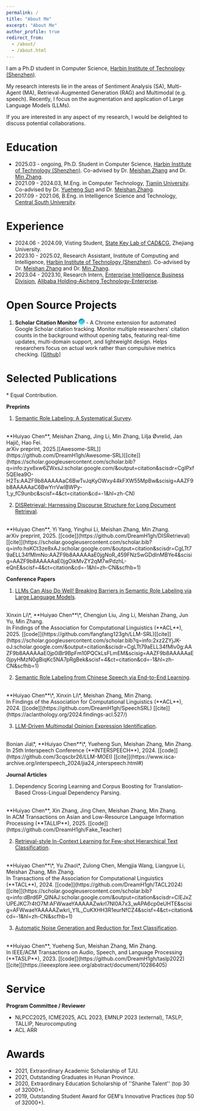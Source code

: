 ```yaml
---
permalink: /
title: "About Me"
excerpt: "About Me"
author_profile: true
redirect_from: 
  - /about/
  - /about.html
---
```


I am a Ph.D student in Computer Science, [Harbin Institute of Technology (Shenzhen)](https://www.hitsz.edu.cn/index.html).


My research interests lie in the areas of Sentiment Analysis (SA), Multi-Agent (MA), Retrieval-Augmented Generation (RAG) and Multimodal (e.g. speech). Recently, I focus on the augmentation and application of Large Language Models (LLMs).

If you are interested in any aspect of my research, I would be delighted to discuss potential collaborations.

Education
======
+ 2025.03 - ongoing, Ph.D. Student in Computer Science, [Harbin Institute of Technology (Shenzhen)](https://www.hitsz.edu.cn/index.html). Co-advised by Dr. [Meishan Zhang](https://zhangmeishan.github.io/) and Dr. [Min Zhang](https://zhangmin-nlp-ai.github.io/).
+ 2021.09 - 2024.03, M.Eng. in Computer Technology, [Tianjin University](https://www.tju.edu.cn/english/index.htm). Co-advised by Dr. [Yueheng Sun](https://yhstju.github.io/Yueheng_Sun/) and Dr. [Meishan Zhang](https://zhangmeishan.github.io/).
+ 2017.09 - 2021.06, B.Eng. in Intelligence Science and Technology, [Central South University](https://en.csu.edu.cn/).

Experience
======
+ 2024.06 - 2024.09, Visting Student, [State Key Lab of CAD&CG](http://www.cad.zju.edu.cn/zhongwen.html), Zhejiang University.
+ 2023.10 - 2025.02, Research Assistant, Institute of Computing and Intelligence, [Harbin Institute of Technology (Shenzhen)](https://www.hitsz.edu.cn/index.html). Co-advised by Dr. [Meishan Zhang](https://zhangmeishan.github.io/) and Dr. [Min Zhang](https://zhangmin-nlp-ai.github.io/).
+ 2023.04 - 2023.10, Research Intern, [Enterprise Intelligence Business Division](https://talent-holding.alibaba.com/home/bg-introduce?code=2OAHS3&lang=zh), [Alibaba Holding-Aicheng Technology-Enterprise](https://ali-home.alibaba.com/).


Open Source Projects
======
1. **Scholar Citation Monitor** ![alt text](icon16.png) - A Chrome extension for automated Google Scholar citation tracking. Monitor multiple researchers' citation counts in the background without opening tabs, featuring real-time updates, multi-domain support, and lightweight design. Helps researchers focus on actual work rather than compulsive metrics checking. [[Github]](https://github.com/DreamH1gh/Scholar-Citation-Monitor)

Selected Publications
======
\* Equal Contribution.

**Preprints**

1. [Semantic Role Labeling: A Systematical Survey](https://arxiv.org/abs/2502.08660).
<br/>
**Huiyao Chen**, Meishan Zhang, Jing Li, Min Zhang, Lilja Øvrelid, Jan Hajič, Hao Fei.
<br/>
arXiv preprint, 2025.[[Awesome-SRL]](https://github.com/DreamH1gh/Awesome-SRL)[[cite]](https://scholar.googleusercontent.com/scholar.bib?q=info:zyx6xw6ZWxsJ:scholar.google.com/&output=citation&scisdr=CgIPxf5QEIea9O-H2Ts:AAZF9b8AAAAAaC6BwTvJqKyOWxy44kFXW55MpBw&scisig=AAZF9b8AAAAAaC6BwYrrVwlBWPy-1_y_fC9unbc&scisf=4&ct=citation&cd=-1&hl=zh-CN)

2. [DISRetrieval: Harnessing Discourse Structure for Long Document Retrieval](https://arxiv.org/abs/2506.06313).
<br/>
**Huiyao Chen**, Yi Yang, Yinghui Li, Meishan Zhang, Min Zhang.
<br/>
arXiv preprint, 2025. [[code]](https://github.com/DreamH1gh/DISRetrieval)[[cite]](https://scholar.googleusercontent.com/scholar.bib?q=info:hsKCt3ze8xAJ:scholar.google.com/&output=citation&scisdr=CgLTt79aELL34fMlmNo:AAZF9b8AAAAAaE0jgNoR_459FNzSwGDdInMBYe4&scisig=AAZF9b8AAAAAaE0jgOikMvZY2qM7wPdzhL-eQnE&scisf=4&ct=citation&cd=-1&hl=zh-CN&scfhb=1)


**Conference Papers**

1. [LLMs Can Also Do Well! Breaking Barriers in Semantic Role Labeling via Large Language Models](https://arxiv.org/abs/2506.05385).
<br/>
Xinxin Li\*, **Huiyao Chen**\*, Chengjun Liu, Jing Li, Meishan Zhang, Jun Yu, Min Zhang.
<br/>
In Findings of the Association for Computational Linguistics (**ACL**), 2025. [[code]](https://github.com/fangfang123gh/LLM-SRL)[[cite]](https://scholar.googleusercontent.com/scholar.bib?q=info:2xz2ZYjJK-oJ:scholar.google.com/&output=citation&scisdr=CgLTt79aELL34fMlv0g:AAZF9b8AAAAAaE0jp0iBr9BpFm10PQCkLsFLmEM&scisig=AAZF9b8AAAAAaE0jpyHMzN0gBiqKc5NA7pRgBek&scisf=4&ct=citation&cd=-1&hl=zh-CN&scfhb=1)

2. [Semantic Role Labeling from Chinese Speech via End-to-End Learning](https://aclanthology.org/2024.findings-acl.527.pdf).
<br/>
**Huiyao Chen**\*, Xinxin Li\*, Meishan Zhang, Min Zhang. 
<br/>
In Findings of the Association for Computational Linguistics (**ACL**), 2024. [[code]](https://github.com/DreamH1gh/SpeechSRL) [[cite]](https://aclanthology.org/2024.findings-acl.527/)

3. [LLM-Driven Multimodal Opinion Expression Identification](https://www.isca-archive.org/interspeech_2024/jia24_interspeech.pdf).
<br/>
Bonian Jia\*, **Huiyao Chen**\*, Yueheng Sun, Meishan Zhang, Min Zhang. 
<br/>
In 25th Interspeech Conference (**INTERSPEECH**), 2024. [[code]](https://github.com/3cqscbr26/LLM-MOEI) [[cite]](https://www.isca-archive.org/interspeech_2024/jia24_interspeech.html#)

**Journal Articles**
1. Dependency Scoring Learning and Corpus Boosting for Translation-Based Cross-Lingual Dependency Parsing.
<br/>
**Huiyao Chen**, Xin Zhang, Jing Chen, Meishan Zhang, Min Zhang. 
<br/>
In ACM Transactions on Asian and Low-Resource Language Information Processing (**TALLIP**), 2025. [[code]](https://github.com/DreamH1gh/Fake_Teacher)

2. [Retrieval-style In-Context Learning for Few-shot Hierarchical Text Classification](https://direct.mit.edu/tacl/article/doi/10.1162/tacl_a_00697/124630/Retrieval-style-In-context-Learning-for-Few-shot).
<br/>
**Huiyao Chen**\*, Yu Zhao\*, Zulong Chen, Mengjia Wang, Liangyue Li, Meishan Zhang, Min Zhang. 
<br/>
In Transactions of the Association for Computational Linguistics (**TACL**), 2024. [[code]](https://github.com/DreamH1gh/TACL2024) [[cite]](https://scholar.googleusercontent.com/scholar.bib?q=info:dBrd6P_QlNAJ:scholar.google.com/&output=citation&scisdr=ClEJxZUPEJKC7r4tO7M:AFWwaeYAAAAAZwkrI7Nl0A7x3_wAPA6cp0eUHTE&scisig=AFWwaeYAAAAAZwkrI_Y1L_CuKXHH3R1eurNfCZ4&scisf=4&ct=citation&cd=-1&hl=zh-CN&scfhb=1)

3. [Automatic Noise Generation and Reduction for Text Classification](https://ieeexplore.ieee.org/abstract/document/10286405/).
<br/>
**Huiyao Chen**, Yueheng Sun, Meishan Zhang, Min Zhang. 
<br/>
In IEEE/ACM Transactions on Audio, Speech, and Language Processing (**TASLP**), 2023. [[code]](https://github.com/DreamH1gh/taslp2022) [[cite]](https://ieeexplore.ieee.org/abstract/document/10286405)

Service
======
**Program Committee / Reviewer**
+ NLPCC2025, ICME2025, ACL 2023, EMNLP 2023 (external), TASLP, TALLIP, Neurocomputing
+ ACL ARR

Awards
======
+ 2021, Extraordinary Academic Scholarship of TJU.
+ 2021, Outstanding Graduates in Hunan Province.
+ 2020, Extraordinary Education Scholarship of ''Shanhe Talent'' (top 30 of 32000+).
+ 2019, Outstanding Student Award for GEM's Innovative Practices (top 50 of 32000+).